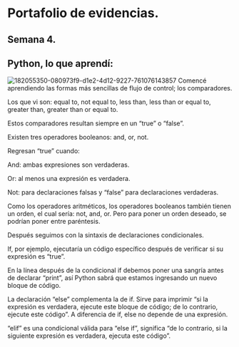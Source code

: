 # Portafolio de evidencias.

## Semana 4.

## Python, lo que aprendí:
![182055350-080973f9-d1e2-4d12-9227-761076143857](https://user-images.githubusercontent.com/109629371/183335227-50195d0d-948a-4425-b668-0a63367390d0.png)
Comencé aprendiendo las formas más sencillas de flujo de control; los comparadores.

Los que vi son: equal to, not equal to, less than, less than or equal to, greater than, greater than or equal to.

Estos comparadores resultan siempre en un “true” o “false”.

Existen tres operadores booleanos: and, or, not.

Regresan “true” cuando:

And: ambas expresiones son verdaderas.

Or: al menos una expresión es verdadera.

Not: para declaraciones falsas y “false” para declaraciones verdaderas.

Como los operadores aritméticos, los operadores booleanos también tienen un orden, el cual sería: not, and, or. Pero para poner un orden deseado, se podrían poner entre paréntesis.

Después seguimos con la sintaxis de declaraciones condicionales.

If, por ejemplo, ejecutaría un código específico después de verificar si su expresión es “true”.

En la línea después de la condicional if debemos poner una sangría antes de declarar “print”, así Python sabrá que estamos ingresando un nuevo bloque de código.

La declaración “else” complementa la de if. Sirve para imprimir “si la expresión es verdadera, ejecute este bloque de código; de lo contrario, ejecute este código”.
A diferencia de if, else no depende de una expresión.

“elif” es una condicional válida para “else if”, significa “de lo contrario, si la siguiente expresión es verdadera, ejecuta este código”.
